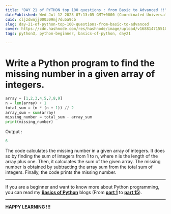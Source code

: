 ```yaml
---
title: "DAY 21 of PYTHON top 100 questions : from Basic to Advanced !!"
datePublished: Wed Jul 12 2023 07:13:05 GMT+0000 (Coordinated Universal Time)
cuid: cljzdwnjj000309mj7du5a9cb
slug: day-21-of-python-top-100-questions-from-basic-to-advanced
cover: https://cdn.hashnode.com/res/hashnode/image/upload/v1688147155105/8e1ecfb7-5a77-4943-9703-53642b5e3e14.png
tags: python3, python-beginner, basics-of-python, day21

---
```


# Write a Python program to find the missing number in a given array of integers.

```python
array = [1,2,3,4,5,7,8,9]
n = len(array) + 1
total_sum = (n * (n + 1)) // 2
array_sum = sum(array)
missing_number = total_sum - array_sum
print(missing_number)
```

Output :

```python
6
```

The code calculates the missing number in a given array of integers. It does so by finding the sum of integers from 1 to n, where n is the length of the array plus one. Then, it calculates the sum of the given array. The missing number is obtained by subtracting the array sum from the total sum of integers. Finally, the code prints the missing number.

---

If you are a beginner and want to know more about Python programming, you can read my [**Basics of Python**](https://hashnode.com/post/cleuwavnj008gurnv4fc650hh) blogs (From [**part 1**](https://hashnode.com/post/cleuwavnj008gurnv4fc650hh) to [**part 15**](https://hashnode.com/post/clff4058101hng5nvefv85yzt)).

---

**HAPPY LEARNING !!!**